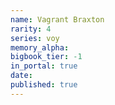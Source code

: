 ```yaml
---
name: Vagrant Braxton
rarity: 4
series: voy
memory_alpha:
bigbook_tier: -1
in_portal: true
date:
published: true
---
```



